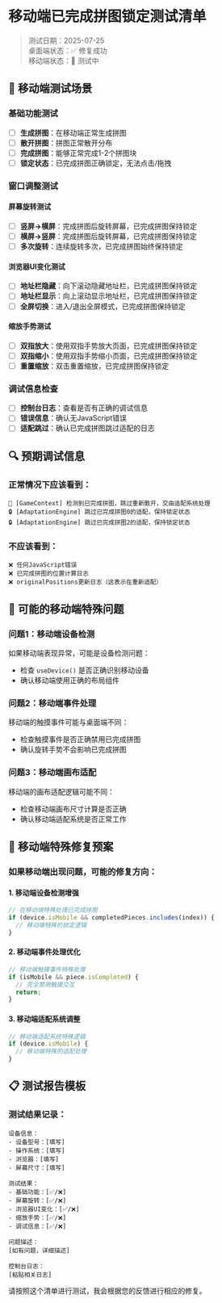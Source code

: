 # 移动端已完成拼图锁定测试清单

> 测试日期：2025-07-25  
> 桌面端状态：✅ 修复成功  
> 移动端状态：🔄 测试中  

## 📱 移动端测试场景

### 基础功能测试
- [ ] **生成拼图**：在移动端正常生成拼图
- [ ] **散开拼图**：拼图正常散开分布
- [ ] **完成拼图**：能够正常完成1-2个拼图块
- [ ] **锁定状态**：已完成拼图正确锁定，无法点击/拖拽

### 窗口调整测试

#### 屏幕旋转测试
- [ ] **竖屏→横屏**：完成拼图后旋转屏幕，已完成拼图保持锁定
- [ ] **横屏→竖屏**：完成拼图后旋转屏幕，已完成拼图保持锁定
- [ ] **多次旋转**：连续旋转多次，已完成拼图始终保持锁定

#### 浏览器UI变化测试
- [ ] **地址栏隐藏**：向下滚动隐藏地址栏，已完成拼图保持锁定
- [ ] **地址栏显示**：向上滚动显示地址栏，已完成拼图保持锁定
- [ ] **全屏切换**：进入/退出全屏模式，已完成拼图保持锁定

#### 缩放手势测试
- [ ] **双指放大**：使用双指手势放大页面，已完成拼图保持锁定
- [ ] **双指缩小**：使用双指手势缩小页面，已完成拼图保持锁定
- [ ] **重置缩放**：双击重置缩放，已完成拼图保持锁定

### 调试信息检查
- [ ] **控制台日志**：查看是否有正确的调试信息
- [ ] **错误信息**：确认无JavaScript错误
- [ ] **适配跳过**：确认已完成拼图跳过适配的日志

## 🔍 预期调试信息

### 正常情况下应该看到：
```
🔧 [GameContext] 检测到已完成拼图，跳过重新散开，交由适配系统处理
🔒 [AdaptationEngine] 跳过已完成拼图0的适配，保持锁定状态
🔒 [AdaptationEngine] 跳过已完成拼图2的适配，保持锁定状态
```

### 不应该看到：
```
❌ 任何JavaScript错误
❌ 已完成拼图的位置计算日志
❌ originalPositions更新日志（这表示在重新适配）
```

## 🚨 可能的移动端特殊问题

### 问题1：移动端设备检测
如果移动端表现异常，可能是设备检测问题：
- 检查 `useDevice()` 是否正确识别移动设备
- 确认移动端使用正确的布局组件

### 问题2：移动端事件处理
移动端的触摸事件可能与桌面端不同：
- 检查触摸事件是否正确禁用已完成拼图
- 确认旋转手势不会影响已完成拼图

### 问题3：移动端画布适配
移动端的画布适配逻辑可能不同：
- 检查移动端画布尺寸计算是否正确
- 确认移动端适配系统是否正常工作

## 🔧 移动端特殊修复预案

### 如果移动端出现问题，可能的修复方向：

#### 1. 移动端设备检测增强
```typescript
// 在移动端特殊处理已完成拼图
if (device.isMobile && completedPieces.includes(index)) {
  // 移动端特殊的锁定逻辑
}
```

#### 2. 移动端事件处理优化
```typescript
// 移动端触摸事件特殊处理
if (isMobile && piece.isCompleted) {
  // 完全禁用触摸交互
  return;
}
```

#### 3. 移动端适配系统调整
```typescript
// 移动端适配系统特殊逻辑
if (device.isMobile) {
  // 移动端特殊的适配处理
}
```

## 📋 测试报告模板

### 测试结果记录：
```
设备信息：
- 设备型号：[填写]
- 操作系统：[填写]
- 浏览器：[填写]
- 屏幕尺寸：[填写]

测试结果：
- 基础功能：[✅/❌]
- 屏幕旋转：[✅/❌]
- 浏览器UI变化：[✅/❌]
- 缩放手势：[✅/❌]
- 调试信息：[✅/❌]

问题描述：
[如有问题，详细描述]

控制台日志：
[粘贴相关日志]
```

请按照这个清单进行测试，我会根据您的反馈进行相应的修复。